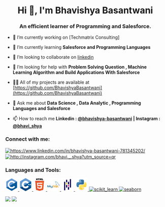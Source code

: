 <h1 align="center">Hi 👋, I'm Bhavishya Basantwani</h1>
<h3 align="center">An efficient learner of Programming and Salesforce.</h3>

- 🔭 I’m currently working on [Techmatrix Consulting]

- 🌱 I’m currently learning **Salesforce and Programming Languages**

- 👯 I’m looking to collaborate on [linkedin](https://www.linkedin.com/in/bhavishya-basantwani-781345202)

- 🤝 I’m looking for help with **Problem Solving Question , Machine Learning Algorithm and Build Applications With Salesforce**

- 👨‍💻 All of my projects are available at [https://github.com/BhavishyaBasantwani](https://github.com/BhavishyaBasantwani)

- 💬 Ask me about **Data Science , Data Analytic , Programming Languages and Salesforce**

- 📫 How to reach me **Linkedin : [@bhavishya-basantwani](https://www.linkedin.com/in/bhavishya-basantwani-781345202/) | Instagram : [@bhavi_shya](http://instagram.com/bhavi._.shya?utm_source=qr)**

<h3 align="left">Connect with me:</h3>
<p align="left">
<a href="https://linkedin.com/in/https://www.linkedin.com/in/bhavishya-basantwani-781345202/" target="blank"><img align="center" src="https://raw.githubusercontent.com/rahuldkjain/github-profile-readme-generator/master/src/images/icons/Social/linked-in-alt.svg" alt="https://www.linkedin.com/in/bhavishya-basantwani-781345202/" height="30" width="40" /></a>
<a href="https://instagram.com/http://instagram.com/bhavi._.shya?utm_source=qr" target="blank"><img align="center" src="https://raw.githubusercontent.com/rahuldkjain/github-profile-readme-generator/master/src/images/icons/Social/instagram.svg" alt="http://instagram.com/bhavi._.shya?utm_source=qr" height="30" width="40" /></a>
</p>

<h3 align="left">Languages and Tools:</h3>
<p align="left"> <a href="https://www.cprogramming.com/" target="_blank" rel="noreferrer"> <img src="https://raw.githubusercontent.com/devicons/devicon/master/icons/c/c-original.svg" alt="c" width="40" height="40"/> </a> <a href="https://www.w3schools.com/cpp/" target="_blank" rel="noreferrer"> <img src="https://raw.githubusercontent.com/devicons/devicon/master/icons/cplusplus/cplusplus-original.svg" alt="cplusplus" width="40" height="40"/> </a> <a href="https://www.w3.org/html/" target="_blank" rel="noreferrer"> <img src="https://raw.githubusercontent.com/devicons/devicon/master/icons/html5/html5-original-wordmark.svg" alt="html5" width="40" height="40"/> </a> <a href="https://www.mysql.com/" target="_blank" rel="noreferrer"> <img src="https://raw.githubusercontent.com/devicons/devicon/master/icons/mysql/mysql-original-wordmark.svg" alt="mysql" width="40" height="40"/> </a> <a href="https://pandas.pydata.org/" target="_blank" rel="noreferrer"> <img src="https://raw.githubusercontent.com/devicons/devicon/2ae2a900d2f041da66e950e4d48052658d850630/icons/pandas/pandas-original.svg" alt="pandas" width="40" height="40"/> </a> <a href="https://www.python.org" target="_blank" rel="noreferrer"> <img src="https://raw.githubusercontent.com/devicons/devicon/master/icons/python/python-original.svg" alt="python" width="40" height="40"/> </a> <a href="https://scikit-learn.org/" target="_blank" rel="noreferrer"> <img src="https://upload.wikimedia.org/wikipedia/commons/0/05/Scikit_learn_logo_small.svg" alt="scikit_learn" width="40" height="40"/> </a> <a href="https://seaborn.pydata.org/" target="_blank" rel="noreferrer"> <img src="https://seaborn.pydata.org/_images/logo-mark-lightbg.svg" alt="seaborn" width="40" height="40"/> </a> </p>
<img src="https://github-readme-stats.vercel.app/api?username=BhavishyaBasantwani&&show_icons=true&title_color=ffffff&icon_color=bb2acf&text_color=daf7dc&bg_color=151515">
<img src="https://github-readme-streak-stats.herokuapp.com?user=BhavishyaBasantwani&theme=dark&hide_border=true&date_format=M%20j%5B%2C%20Y%5D">
